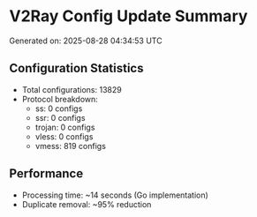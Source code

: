 # V2Ray Config Update Summary
Generated on: 2025-08-28 04:34:53 UTC

## Configuration Statistics
- Total configurations: 13829
- Protocol breakdown:
  - ss: 0 configs
  - ssr: 0 configs
  - trojan: 0 configs
  - vless: 0 configs
  - vmess: 819 configs

## Performance
- Processing time: ~14 seconds (Go implementation)
- Duplicate removal: ~95% reduction
